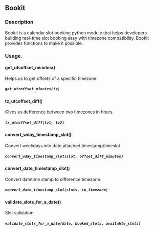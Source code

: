 ## Bookit



### Description

Bookit is a calendar slot booking python module that helps developers building real-time slot booking easy with timezone compatibility.
Bookit provides functions to make it possible.



### Usage.

#### get_utcoffset_minutes()
Helps us to get offsets of a specific timezone.
##### `get_utcoffset_minutes(tz)`


#### tz_utcoffset_diff()
Gives us defference between two timezones in hours.
##### `tz_utcoffset_diff(tz1, tz2)`


#### convert_wday_timestamp_slot()
Convert weekdays into date attached timestamp/timeslot
##### `convert_wday_timestamp_slot(slot, offset_diff_minutes)`


#### convert_date_timestamp_slot()
Convert datetime stamp to difference timezone.
##### `convert_date_timestamp_slot(slots, to_timezone)`


#### validate_slots_for_a_date()
Slot validation
##### `validate_slots_for_a_date(date, booked_slots, available_slots)`

